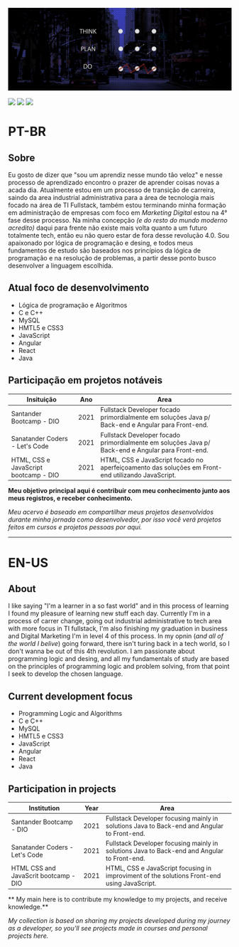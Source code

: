 ![Alt ou título da imagem](https://github.com/Igords-goncalves/Igords-goncalves/blob/main/facebook%20mask.jpg)

[<img target="blank" src="https://img.shields.io/badge/twitter-%231DA1F2.svg?&style=for-the-badge&logo=twitter&logoColor=white" />](https://twitter.com/USERNAME) 
[<img target="blank" src="https://img.shields.io/badge/linkedin-%230077B5.svg?&style=for-the-badge&logo=linkedin&logoColor=white" />](https://www.linkedin.com/in/igor-gonçalves-84647235/)
[<img target="blank" src = "https://img.shields.io/badge/instagram-%23E4405F.svg?&style=for-the-badge&logo=instagram&logoColor=white">](https://www.instagram.com/ds_igorgoncalves/)

# PT-BR

## Sobre

Eu gosto de dizer que "sou um aprendiz nesse mundo tão veloz" e nesse processo de aprendizado encontro o prazer de aprender coisas novas a acada dia. 
Atualmente estou em um processo de transição de carreira, saindo da area industrial administrativa para a área de tecnologia mais focado na área de TI Fullstack, também estou terminando minha formação em administração de empresas com foco em _Marketing Digital_ estou na 4° fase desse processo. Na minha concepção _(e do resto do mundo moderno acredito)_ daqui para frente não existe mais volta quanto a um futuro totalmente tech, então eu não quero estar de fora desse revolução 4.0. 
Sou apaixonado por lógica de programação e desing, e todos meus fundamentos de estudo são baseados nos princípios da lógica de programação e na resolução de problemas, a partir desse ponto busco desenvolver a linguagem escolhida.

## Atual foco de desenvolvimento

* Lógica de programação e Algoritmos
* C e C++
* MySQL
* HMTL5 e CSS3
* JavaScript
* Angular
* React
* Java

## Participação em projetos notáveis

Insituição         | Ano   | Area                                                                              |
------------------ | ----- | --------------------------------------------------------------------------------  |
Santander Bootcamp - DIO | 2021  | Fullstack Developer focado primordialmente em soluções Java p/ Back-end e Angular para Front-end. | 
Sanatander Coders - Let's Code | 2021  | Fullstack Developer focado primordialmente em soluções Java p/ Back-end e Angular para Front-end. | 
HTML, CSS e JavaScript bootcamp - DIO  | 2021  | HTML, CSS e JavaScript focado no aperfeiçoamento das soluções em Front-end utilizando JavaScript.|

**Meu objetivo principal aqui é contribuir com meu conhecimento junto aos meus registros, e receber conhecimento.**

_Meu acervo é baseado em compartilhar meus projetos desenvolvidos durante minha jornada como desenvolvedor, por isso você verá projetos feitos em cursos e projetos pessoas por aqui._

___________________________________________________________________________

# EN-US

## About

I like saying "I'm a learner in a so fast world"  and in this process of learning I found my pleasure of learning new stuff each day.
Currently I'm in a process of carrer change, going out industrial administrative to tech area with more focus in TI fullstack, I'm also finishing my graduation in business and Digital Marketing I'm in level 4 of this process. In my opnin (_and all of the world I belive_) going forward, there isn't turing back in a tech world, so I don't wanna be out of this 4th revolution.
I am passionate about programming logic and desing, and all my fundamentals of study are based on the principles of programming logic and problem solving, from that point I seek to develop the chosen language.

## Current development focus

* Programming Logic and Algorithms
* C e C++
* MySQL
* HMTL5 e CSS3
* JavaScript
* Angular
* React
* Java

## Participation in projects

Institution     | Year   | Area                                                                              |
------------------ | ----- | --------------------------------------------------------------------------------  |
Santander Bootcamp - DIO | 2021  | Fullstack Developer focusing mainly in solutions Java to Back-end and Angular to Front-end. | 
Sanatander Coders - Let's Code | 2021  | Fullstack Developer focusing mainly in solutions Java to Back-end and Angular to Front-end. | 
HTML CSS and JavaScrit bootcamp - DIO  | 2021  | HTML, CSS e JavaScript focusing in improviment of the solutions Front-end using JavaScript. |

** My main here is to contribute my knowledge to my projects, and receive knowledge.**

_My collection is based on sharing my projects developed during my journey as a developer, so you'll see projects made in courses and personal projects here._
